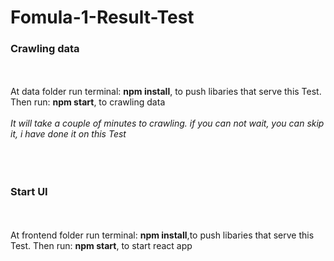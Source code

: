 ﻿# Fomula-1-Result-Test

<div>
        <h3>Crawling data</h3>
        <br></br>
        <span>At data folder run terminal: <b>npm install</b>, to push libaries that serve this Test. Then run: <b>npm start</b>, to crawling data</span>
        <br></br>
        <i>It will take a couple of minutes to crawling. if you can not wait, you can skip it, i have done it on this Test</i>
        <br></br>
        <br></br>
        <h3>Start UI</h3>
        <br></br>
        <span>At frontend folder run terminal: <b>npm install</b>,to push libaries that serve this Test. Then run: <b>npm start</b>, to start react app</span>
        <br></br>
</div>
